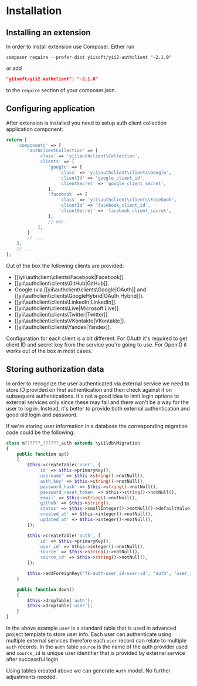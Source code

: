 Installation
============

## Installing an extension

In order to install extension use Composer. Either run

```
composer require --prefer-dist yiisoft/yii2-authclient "~2.1.0"
```

or add

```json
"yiisoft/yii2-authclient": "~2.1.0"
```

to the `require` section of your composer.json.

## Configuring application

After extension is installed you need to setup auth client collection application component:

```php
return [
    'components' => [
        'authClientCollection' => [
            'class' => 'yii\authclient\Collection',
            'clients' => [
                'google' => [
                    'class' => 'yii\authclient\clients\Google',
                    'clientId' => 'google_client_id',
                    'clientSecret' => 'google_client_secret',
                ],
                'facebook' => [
                    'class' => 'yii\authclient\clients\Facebook',
                    'clientId' => 'facebook_client_id',
                    'clientSecret' => 'facebook_client_secret',
                ],
                // etc.
            ],
        ]
        // ...
    ],
    // ...
];
```

Out of the box the following clients are provided:

- [[\yii\authclient\clients\Facebook|Facebook]].
- [[yii\authclient\clients\GitHub|GitHub]].
- Google (via [[yii\authclient\clients\Google|OAuth]] and [[yii\authclient\clients\GoogleHybrid|OAuth Hybrid]]).
- [[yii\authclient\clients\LinkedIn|LinkedIn]].
- [[yii\authclient\clients\Live|Microsoft Live]].
- [[yii\authclient\clients\Twitter|Twitter]].
- [[yii\authclient\clients\VKontakte|VKontakte]].
- [[yii\authclient\clients\Yandex|Yandex]].

Configuration for each client is a bit different. For OAuth it's required to get client ID and secret key from
the service you're going to use. For OpenID it works out of the box in most cases.

## Storing authorization data

In order to recognize the user authenticated via external service we need to store ID provided on first authentication
and then check against it on subsequent authentications. It's not a good idea to limit login options to external
services only since these may fail and there won't be a way for the user to log in. Instead, it's better to provide
both external authentication and good old login and password.

If we're storing user information in a database the corresponding migration code could be the following:

```php
class m??????_??????_auth extends \yii\db\Migration
{
    public function up()
    {
        $this->createTable('user', [
            'id' => $this->primaryKey(),
            'username' => $this->string()->notNull(),
            'auth_key' => $this->string()->notNull(),
            'password_hash' => $this->string()->notNull(),
            'password_reset_token' => $this->string()->notNull(),
            'email' => $this->string()->notNull(),
            'github' => $this->string(),
            'status' => $this->smallInteger()->notNull()->defaultValue(10),
            'created_at' => $this->integer()->notNull(),
            'updated_at' => $this->integer()->notNull(),
        ]);

        $this->createTable('auth', [
            'id' => $this->primaryKey(),
            'user_id' => $this->integer()->notNull(),
            'source' => $this->string()->notNull(),
            'source_id' => $this->string()->notNull(),
        ]);

        $this->addForeignKey('fk-auth-user_id-user-id', 'auth', 'user_id', 'user', 'id', 'CASCADE', 'CASCADE');
    }

    public function down()
    {
        $this->dropTable('auth');
        $this->dropTable('user');
    }
}
```

In the above example `user` is a standard table that is used in advanced project template to store user info.
Each user can authenticate using multiple external services therefore each `user` record can relate to
multiple `auth` records. In the `auth` table `source` is the name of the auth provider used and `source_id` is
unique user identifier that is provided by external service after successful login.

Using tables created above we can generate `Auth` model. No further adjustments needed.

